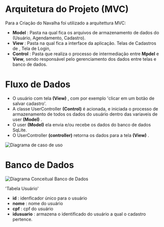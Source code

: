 # Arquitetura do Projeto (MVC)

Para a Criação do Navalha foi utilizado a arquitettura MVC:

- **Model** : Pasta na qual fica os arquivos de armazenamento de dados do (Usuário, Agendamento, Cadastro).
- **View** : Pasta na qual fica a interface da aplicação. Telas de Cadastros de , Tela de Login, 
- **Control** : Pasta que realiza o processo de intermediação entre **Mpdel** e **View**, sendo responsável pelo gerenciamento dos dados entre telas e banco de dados.


# Fluxo de Dados

- O usuário com tela **(View)** , com por exemplo 'clicar em um botão de salvar cadastro'.
- A classe UserController **(Control)** é acionada, e iniciada o processo de armazenamento de todos os dados do usuário dentro das variaveis de user **(Model)** .
- O user **(Model)** ela envia e/ou recebe os dados do banco de dados SqLite.
- O UserController **(controller)** retorna os dados para a tela **(View)** .

<!-- Código para por imagem dentro da documentação -->
![Diagrama de caso de uso](docs/casodeuso.png)

# Banco de Dados

![Diagrama Conceitual Banco de Dados](docs/casodeuso.png)

'Tabela Usuário'
- **id** : idenficador único para o usuário
- **nome** : nome do usuário
- **cpf** : cpf do usuário
- **idusuario** : armazena o identificado do usuário a qual o cadastro pertence.

